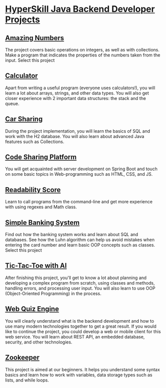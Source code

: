 # [**HyperSkill Java Backend Developer Projects**](https://hyperskill.org/tracks/12)

##  [Amazing Numbers](https://hyperskill.org/projects/184)

The project covers basic operations on integers, as well as with collections. Make a program that indicates the properties of the numbers taken from the input. Select this project

## [Calculator](https://hyperskill.org/projects/42)

Apart from writing a useful program (everyone uses calculators!), you will learn a lot about arrays, strings, and other data types. You will also get closer experience with 2 important data structures: the stack and the queue.

## [Car Sharing](https://hyperskill.org/projects/140)

During the project implementation, you will learn the basics of SQL and work with the H2 database. You will also learn about advanced Java features such as Collections.

## [Code Sharing Platform](https://hyperskill.org/projects/130)

You will get acquainted with server development on Spring Boot and touch on some basic topics in Web-programming such as HTML, CSS, and JS.

## [Readability Score](https://hyperskill.org/projects/39)

Learn to call programs from the command-line and get more experience with using regexes and Math class.

## [Simple Banking System](https://hyperskill.org/projects/109)

Find out how the banking system works and learn about SQL and databases. See how the Luhn algorithm can help us avoid mistakes when entering the card number and learn basic OOP concepts such as classes. Select this project

## [Tic-Tac-Toe with AI](https://hyperskill.org/projects/81)

After finishing this project, you'll get to know a lot about planning and developing a complex program from scratch, using classes and methods, handling errors, and processing user input. You will also learn to use OOP (Object-Oriented Programming) in the process.

## [Web Quiz Engine](https://hyperskill.org/projects/91)

You will clearly understand what is the backend development and how to use many modern technologies together to get a great result. If you would like to continue the project, you could develop a web or mobile client for this web service. You will learn about REST API, an embedded database, security, and other technologies.

## [Zookeeper](https://hyperskill.org/projects/225)

This project is aimed at our beginners. It helps you understand some syntax basics and learn how to work with variables, data storage types such as lists, and while loops.